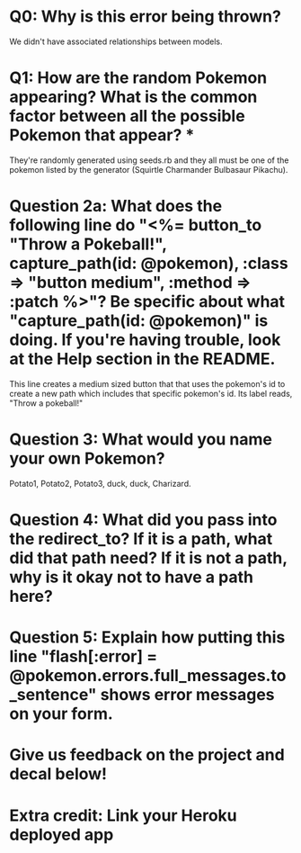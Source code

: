 # Q0: Why is this error being thrown?
We didn't have associated relationships between models.

# Q1: How are the random Pokemon appearing? What is the common factor between all the possible Pokemon that appear? *
They're randomly generated using seeds.rb and they all must be one of the pokemon listed by the generator (Squirtle Charmander Bulbasaur Pikachu).

# Question 2a: What does the following line do "<%= button_to "Throw a Pokeball!", capture_path(id: @pokemon), :class => "button medium", :method => :patch %>"? Be specific about what "capture_path(id: @pokemon)" is doing. If you're having trouble, look at the Help section in the README.
This line creates a medium sized button that that uses the pokemon's id to create a new path which includes that specific pokemon's id. Its label reads, "Throw a pokeball!"

# Question 3: What would you name your own Pokemon?
Potato1, Potato2, Potato3, duck, duck, Charizard.

# Question 4: What did you pass into the redirect_to? If it is a path, what did that path need? If it is not a path, why is it okay not to have a path here?


# Question 5: Explain how putting this line "flash[:error] = @pokemon.errors.full_messages.to_sentence" shows error messages on your form.

# Give us feedback on the project and decal below!

# Extra credit: Link your Heroku deployed app
